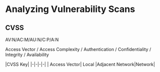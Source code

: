 # Analyzing Vulnerability Scans

## CVSS
AV:N/AC:M/AU:N/C:P/A:N  

Access Vector / Access Complexity / Authentication / Confidentiality / Integrity / Availability 


|CVSS Key|
|-|-|-|-|
| Access Vector| Local |Adjacent Network|Network|
